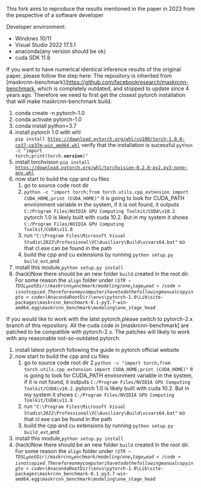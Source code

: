 This fork aims to reproduce the results mentioned in the paper in 2023 from the pespective of a software developer


Developer environment:
* Windows 10/11
* Visual Studio 2022 17.5.1
* anaconda(any version should be ok)
* cuda SDK 11.8

If you want to have numerical identical inference results of the original paper, please follow the step here:
The repository is inherited from [maskrcnn-benchmark](https://github.com/facebookresearch/maskrcnn-benchmark, which is completely outdated, and stopped to update since 4 years ago. Therefore we need to first get the closest pytorch installation that will make maskrcnn-benchmark build.

1. conda create -n pytorch-1.0
2. conda activate pytorch-1.0
2. conda install python=3.7
4. install pytorch 1.0 with whl  
    <code>pip install https://download.pytorch.org/whl/cu100/torch-1.0.0-cp37-cp37m-win_amd64.whl</code>
    verify that the installation is sucessful
    <code>python -c "import torch;print(torch.__version__)"</code>
5. install torchvision
    <code>pip install https://download.pytorch.org/whl/torchvision-0.2.0-py2.py3-none-any.whl</code>
6. now start to build the cpp and cu files
   1. go to source code root dir
   2.  <code>python -c "import torch;from torch.utils.cpp_extension import CUDA_HOME;print (CUDA_HOME)"</code> it is going to look for CUDA_PATH environment variable in the system, if it is not found, it outputs <code>C:/Program Files/NVIDIA GPU Computing Toolkit/CUDA\v10.2</code>.  pytorch 1.0 is likely built with cuda 10.2. But in my system it shows <code>C:/Program Files/NVIDIA GPU Computing Toolkit/CUDA\v11.8</code>
   3. run <code>"C:\Program Files\Microsoft Visual Studio\2022\Professional\VC\Auxiliary\Build\vcvars64.bat"</code> so that cl.exe can be found in the path
   4. build the cpp and cu extensions by running <code>python setup.py build_ext</code>,and 
7. install this module,<code>python setup.py install</code>
8. (hack)Now there should be an new folder <code>build</code> created in the root dir. For some reason the <code>align</code> folder under <code>$(STR-TDSL_RootDir)/maskrcnn_benchmark/modeling/one_stage_head</code> is not copied. Therefore on my computer i have to do the following manual copying to <code>$(AnacondaRootDir)\envs\pytorch-1.0\Lib\site-packages\maskrcnn_benchmark-0.1-py3.7-win-amd64.egg\maskrcnn_benchmark\modeling\one_stage_head</code>

If you would like to work with the latst pytorch,please switch to pytorch-2.x branch of this repository.
All the cuda code in [maskrcnn-benchmark] are patched to be compatible with pytorch-2.x. The patches will likely to work with any reasonable not-so-outdated pytorch.
1. install latest pytorch following the guide in pytorch official website
2. now start to build the cpp and cu files
    1. go to source code root dir
    2.<code>python -c "import torch;from torch.utils.cpp_extension import CUDA_HOME;print (CUDA_HOME)"</code> it is going to look for CUDA_PATH environment variable in the system, if it is not found, it outputs <code>C:/Program Files/NVIDIA GPU Computing Toolkit/CUDA\v10.2</code>.  pytorch 1.0 is likely built with cuda 10.2. But in my system it shows <code>C:/Program Files/NVIDIA GPU Computing Toolkit/CUDA\v11.8</code>
    3. run <code>"C:\Program Files\Microsoft Visual Studio\2022\Professional\VC\Auxiliary\Build\vcvars64.bat"</code> so that cl.exe can be found in the path
    4. build the cpp and cu extensions by running <code>python setup.py build_ext</code>,and 
3. install this module,<code>python setup.py install</code>
4. (hack)Now there should be an new folder <code>build</code> created in the root dir. For some reason the <code>align</code> folder under <code>$(STR-TDSL_RootDir)/maskrcnn_benchmark/modeling/one_stage_head</code> is not copied. Therefore on my computer i have to do the following manual copying to <code>$(AnacondaRootDir)\envs\pytorch-1.0\Lib\site-packages\maskrcnn_benchmark-0.1-py3.7-win-amd64.egg\maskrcnn_benchmark\modeling\one_stage_head</code>

